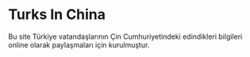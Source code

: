 # Turks In China

Bu site Türkiye vatandaşlarının Çin Cumhuriyetindeki edindikleri bilgileri online olarak paylaşmaları için kurulmuştur.

